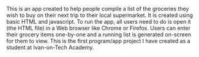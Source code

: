 This is an app created to help people compile a list of the groceries they wish to buy on their next trip to their local supermarket. 
It is created using basic HTML and javascript. To run the app, all users need to do is open it (the HTML file) in a Web browser like Chrome or Firefox. 
Users can enter their grocery items one-by-one and a running list is generated on-screen for them to view.
This is the first program/app project I have created as a student at Ivan-on-Tech Academy. 
